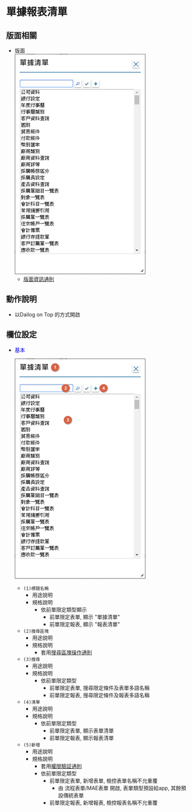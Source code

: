 單據報表清單
===
## 版面相關
* 版面</br>
    ![pic][image_ListFormReport]
    * [版面資訊通則][link_ruleother1]

## 動作說明
* 以Dailog on Top 的方式開啟

## 欄位設定
* <p id="fieldbreak1" style="color:blue;">基本</p>

    ![pic][image_ListFormReport_fieldbreak1]
    * `(1)標題名稱`
        * 用途說明
        * 規格說明
            * 依前單限定類型顯示
                * 前單限定表單, 顯示 "單據清單"
                * 前單限定報表, 顯示 "報表清單"
    * `(2)搜尋區塊`
        * 用途說明
        * 規格說明
            * 套用[搜尋區塊操作通則][link_rulebutton1]
    * `(3)搜尋`
        * 用途說明
        * 規格說明
            * 依前單限定類型
                * 前單限定表單, 搜尋限定條件及表單多語名稱
                * 前單限定報表, 搜尋限定條件及報表多語名稱
    * `(4)清單`
        * 用途說明
        * 規格說明
            * 依前單限定類型
                * 前單限定表單, 顯示表單清單
                * 前單限定報表, 顯示報表清單
    * `(5)新增`
        * 用途說明
        * 規格說明
            * 套用[權限驗証通則][link_ruleother6]
            * 依前單限定類型
                * 前單限定表單, 新增表單, 檢控表單名稱不允重覆
                    * 由 流程表單/MAE表單 開啟, 表單類型預設給app, 其餘預設傳統表單
                * 前單限定報表, 新增報表, 檢控報表名稱不允重覆

<!-- 圖片 -->
[image_ListFormReport]:attachment/ListFormReport.png
[image_ListFormReport_fieldbreak1]:attachment/ListFormReport_fieldbreak1.png

<!-- 超連結 -->
[link_ruleother1]:../RulesOther/README#ruleother1 "共用通則_其它/版面資訊通則"
[link_ruleother6]:../RulesOther/README#ruleother6 "共用通則_其它/權限驗証通則"
[link_rulebutton1]:../RulesButton/README#rulebutton1 "共用通則_按鍵/搜尋區塊操作通則"